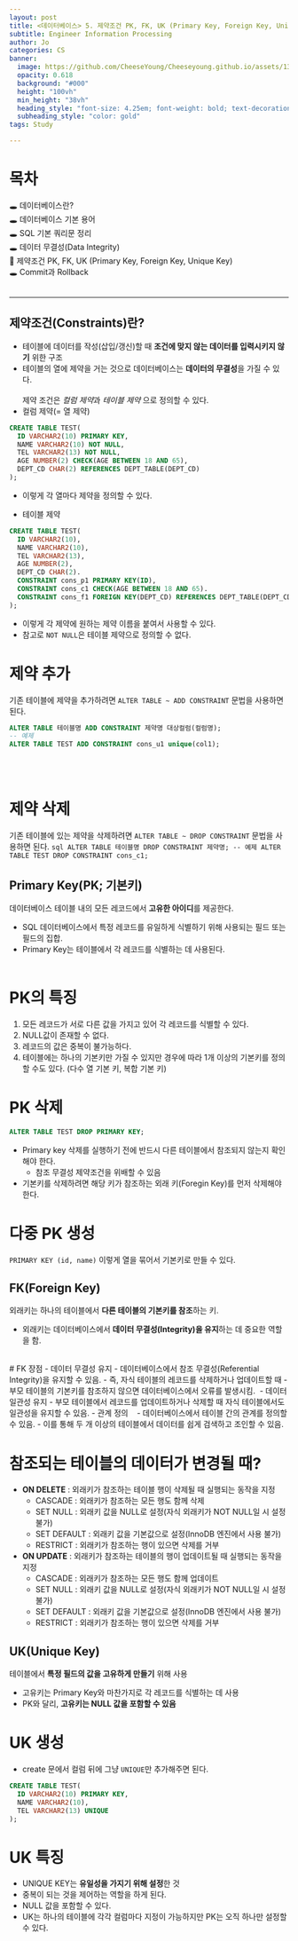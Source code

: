 ```yaml
---
layout: post
title: <데이터베이스> 5. 제약조건 PK, FK, UK (Primary Key, Foreign Key, Unique Key)
subtitle: Engineer Information Processing
author: Jo
categories: CS
banner:
  image: https://github.com/CheeseYoung/Cheeseyoung.github.io/assets/132384527/fd0b0e6f-4294-455e-a485-05cf04209509
  opacity: 0.618
  background: "#000"
  height: "100vh"
  min_height: "38vh"
  heading_style: "font-size: 4.25em; font-weight: bold; text-decoration: underline"
  subheading_style: "color: gold"
tags: Study

---
```



# 목차
🕳 데이터베이스란? <br>
🕳 데이터베이스 기본 용어 <br>
🕳 SQL 기본 쿼리문 정리 <br>
🕳 데이터 무결성(Data Integrity) <br>
📌 제약조건 PK, FK, UK (Primary Key, Foreign Key, Unique Key) <br>
🕳 Commit과 Rollback <br>
<br>
<hr>


## 제약조건(Constraints)란?
- 테이블에 데이터를 작성(삽입/갱신)할 때 **조건에 맞지 않는 데이터를 입력시키지 않기** 위한 구조
- 테이블의 열에 제약을 거는 것으로 데이터베이스는 **데이터의 무결성**을 가질 수 있다.
<br><br>
제약 조건은 *컬럼 제약*과 *테이블 제약* 으로 정의할 수 있다.
- 컬럼 제약(= 열 제약)
```sql
CREATE TABLE TEST(
  ID VARCHAR2(10) PRIMARY KEY,
  NAME VARCHAR2(10) NOT NULL,
  TEL VARCHAR2(13) NOT NULL,
  AGE NUMBER(2) CHECK(AGE BETWEEN 18 AND 65),
  DEPT_CD CHAR(2) REFERENCES DEPT_TABLE(DEPT_CD)
);
```
  - 이렇게 각 열마다 제약을 정의할 수 있다.

- 테이블 제약
```sql
CREATE TABLE TEST(
  ID VARCHAR2(10),
  NAME VARCHAR2(10),
  TEL VARCHAR2(13),
  AGE NUMBER(2),
  DEPT_CD CHAR(2).
  CONSTRAINT cons_p1 PRIMARY KEY(ID),
  CONSTRAINT cons_c1 CHECK(AGE BETWEEN 18 AND 65).
  CONSTRAINT cons_f1 FOREIGN KEY(DEPT_CD) REFERENCES DEPT_TABLE(DEPT_CD)
);
```
  - 이렇게 각 제약에 원하는 제약 이름을 붙여서 사용할 수 있다.
  - 참고로 ``NOT NULL``은 테이블 제약으로 정의할 수 없다.


# 제약 추가
기존 테이블에 제약을 추가하려면 ``ALTER TABLE ~ ADD CONSTRAINT`` 문법을 사용하면 된다.
```sql
ALTER TABLE 테이블명 ADD CONSTRAINT 제약명 대상컬럼(컬럼명);
-- 예제
ALTER TABLE TEST ADD CONSTRAINT cons_u1 unique(col1);
```
<br><br>

# 제약 삭제
기존 테이블에 있는 제약을 삭제하려면 ``ALTER TABLE ~ DROP CONSTRAINT`` 문법을 사용하면 된다.
``sql
ALTER TABLE 테이블명 DROP CONSTRAINT 제약명;
-- 예제
ALTER TABLE TEST DROP CONSTRAINT cons_c1;
``


## Primary Key(PK; 기본키)
데이터베이스 테이블 내의 모든 레코드에서 **고유한 아이디**를 제공한다.
- SQL 데이터베이스에서 특정 레코드를 유일하게 식별하기 위해 사용되는 필드 또는 필드의 집합.
- Primary Key는 테이블에서 각 레코드를 식별하는 데 사용된다.
<br><br>

# PK의 특징
1. 모든 레코드가 서로 다른 값을 가지고 있어 각 레코드를 식별할 수 있다.
2. NULL값이 존재할 수 없다.
3. 레코드의 값은 중복이 불가능하다.
4. 테이블에는 하나의 기본키만 가질 수 있지만 경우에 따라 1개 이상의 기본키를 정의할 수도 있다. (다수 열 기본 키, 복합 기본 키)

# PK 삭제
```sql
ALTER TABLE TEST DROP PRIMARY KEY;
```
- Primary key 삭제를 실행하기 전에 반드시 다른 테이블에서 참조되지 않는지 확인해야 한다.
  - 참조 무결성 제약조건을 위배할 수 있음
- 기본키를 삭제하려면 해당 키가 참조하는 외래 키(Foregin Key)를 먼저 삭제해야 한다.

# 다중 PK 생성
``PRIMARY KEY (id, name)`` 이렇게 열을 묶어서 기본키로 만들 수 있다.

## FK(Foreign Key)
외래키는 하나의 테이블에서 **다른 테이블의 기본키를 참조**하는 키. 
- 외래키는 데이터베이스에서 **데이터 무결성(Integrity)을 유지**하는 데 중요한 역할을 함.
<br>
# FK 장점
- 데이터 무결성 유지
  - 데이터베이스에서 참조 무결성(Referential Integrity)을 유지할 수 있음.
  - 즉, 자식 테이블의 레코드를 삭제하거나 업데이트할 때
  - 부모 테이블의 기본키를 참조하지 않으면 데이터베이스에서 오류를 발생시킴. 
- 데이터 일관성 유지
  - 부모 테이블에서 레코드를 업데이트하거나 삭제할 때 자식 테이블에서도 일관성을 유지할 수 있음.
- 관계 정의 
  - 데이터베이스에서 테이블 간의 관계를 정의할 수 있음.
  - 이를 통해 두 개 이상의 테이블에서 데이터를 쉽게 검색하고 조인할 수 있음.

 # 참조되는 테이블의 데이터가 변경될 때?
 - **ON DELETE** : 외래키가 참조하는 테이블 행이 삭제될 때 실행되는 동작을 지정
   - CASCADE : 외래키가 참조하는 모든 행도 함께 삭제
   - SET NULL : 외래키 값을 NULL로 설정(자식 외래키가 NOT NULL일 시 설정 불가)
   - SET DEFAULT : 외래키 값을 기본값으로 설정(InnoDB 엔진에서 사용 불가)
   - RESTRICT : 외래키가 참조하는 행이 있으면 삭제를 거부  
- **ON UPDATE** : 외래키가 참조하는 테이블의 행이 업데이트될 때 실행되는 동작을 지정
   - CASCADE : 외래키가 참조하는 모든 행도 함께 업데이트
   - SET NULL : 외래키 값을 NULL로 설정(자식 외래키가 NOT NULL일 시 설정 불가)
   - SET DEFAULT : 외래키 값을 기본값으로 설정(InnoDB 엔진에서 사용 불가)
   - RESTRICT : 외래키가 참조하는 행이 있으면 삭제를 거부  


## UK(Unique Key)
테이블에서 **특정 필드의 값을 고유하게 만들기** 위해 사용 
- 고유키는 Primary Key와 마찬가지로 각 레코드를 식별하는 데 사용 
- PK와 달리, **고유키는 NULL 값을 포함할 수 있음**

# UK 생성
- create 문에서 컬럼 뒤에 그냥 ``UNIQUE``만 추가해주면 된다.
```sql
CREATE TABLE TEST(
  ID VARCHAR2(10) PRIMARY KEY,
  NAME VARCHAR2(10),
  TEL VARCHAR2(13) UNIQUE
);
```

# UK 특징
- UNIQUE KEY는 **유일성을 가지기 위해 설정**한 것
- 중복이 되는 것을 제어하는 역할을 하게 된다.
- NULL 값을 포함할 수 있다.
- UK는 하나의 테이블에 각각 컬럼마다 지정이 가능하지만 PK는 오직 하나만 설정할 수 있다. 
















